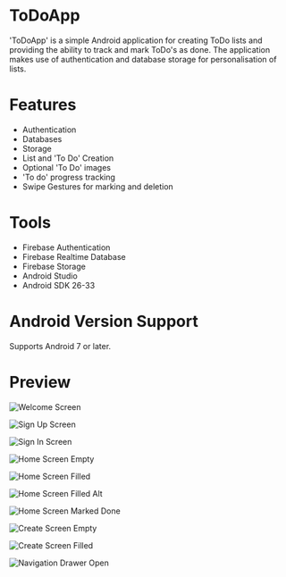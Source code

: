 # ToDoApp
'ToDoApp' is a simple Android application for creating ToDo lists and providing the ability to track and mark ToDo's as done. The application makes use of authentication and database storage for personalisation of lists.
# Features
- Authentication
- Databases
- Storage
- List and 'To Do' Creation
- Optional 'To Do' images
- 'To do' progress tracking
- Swipe Gestures for marking and deletion
# Tools
- Firebase Authentication
- Firebase Realtime Database
- Firebase Storage
- Android Studio
- Android SDK 26-33
# Android Version Support
Supports Android 7 or later.
# Preview
![Welcome Screen](https://github.com/ChrisDavison8/ToDoApp/assets/138244568/2f5ad21d-53a7-4279-903e-5cc13154b7dc)

![Sign Up Screen](https://github.com/ChrisDavison8/ToDoApp/assets/138244568/b9fd4dec-7f3b-4898-8fa3-ee5790ae1cfa)

![Sign In Screen](https://github.com/ChrisDavison8/ToDoApp/assets/138244568/660b4a40-2dbf-4e93-92f3-0cf0d9404fb7)

![Home Screen Empty](https://github.com/ChrisDavison8/ToDoApp/assets/138244568/95a4d310-c0c8-4de0-ae51-0e3d1314142a)

![Home Screen Filled](https://github.com/ChrisDavison8/ToDoApp/assets/138244568/fe6a9469-1629-487f-b0fa-5cb7924b15d1)

![Home Screen Filled Alt](https://github.com/ChrisDavison8/ToDoApp/assets/138244568/8dad3109-ebc2-48ab-9f98-586ce9c2c3a5)

![Home Screen Marked Done](https://github.com/ChrisDavison8/ToDoApp/assets/138244568/58ddfa8a-8df8-4ade-bda8-b6c939ce63b6)

![Create Screen Empty](https://github.com/ChrisDavison8/ToDoApp/assets/138244568/012de5ce-8c44-47a1-ae1e-230de97e0338)

![Create Screen Filled](https://github.com/ChrisDavison8/ToDoApp/assets/138244568/995e6619-a597-4aed-9cd3-8ed66e1557f3)

![Navigation Drawer Open](https://github.com/ChrisDavison8/ToDoApp/assets/138244568/69ab5b5a-81f8-456a-9531-26f355c94332)
